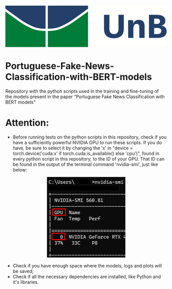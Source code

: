![alt text](https://github.com/Baiaopires/Portuguese-Fake-News-Classification-with-BERT-models/blob/main/z-Images/UnB_Logo.png)
# Portuguese-Fake-News-Classification-with-BERT-models
Repository with the python scripts used in the training and fine-tuning of the models present in the paper "Portuguese Fake News Classification with BERT models"

# Attention:
- Before running tests on the python scripts in this repository, check if you have a sufficiently powerful NVIDIA GPU to run these scripts. If you do have, be sure to select it by changing the 'x' in "device = torch.device('cuda:x' if torch.cuda.is_available() else 'cpu')", found in every python script in this repository, to the ID of your GPU. That ID can be found in the output of the terminal command 'nvidia-smi', just like below:

<div align="center">
	<img src="https://github.com/Baiaopires/Portuguese-Fake-News-Classification-with-BERT-models/blob/main/z-Images/Nvidia_Smi_Result.png">
</div>

- Check if you have enough space where the models, logs and plots will be saved;
- Check if all the necessary dependencies are installed, like Python and it's libraries.
